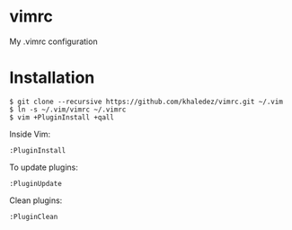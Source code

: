 vimrc
=====

My .vimrc configuration

Installation
============
    $ git clone --recursive https://github.com/khaledez/vimrc.git ~/.vim
    $ ln -s ~/.vim/vimrc ~/.vimrc
    $ vim +PluginInstall +qall

Inside Vim:

    :PluginInstall

To update plugins:

    :PluginUpdate

Clean plugins:

    :PluginClean
